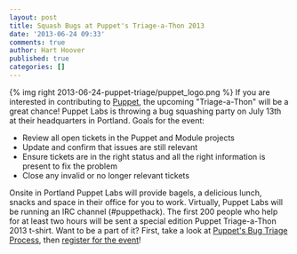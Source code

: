 ```yaml
---
layout: post
title: Squash Bugs at Puppet's Triage-a-Thon 2013
date: '2013-06-24 09:33'
comments: true
author: Hart Hoover
published: true
categories: []
---
```

{% img right 2013-06-24-puppet-triage/puppet_logo.png %}
If you are interested in contributing to [Puppet][1], the upcoming "Triage-a-Thon" will be a great chance! Puppet Labs is throwing a bug squashing party on July 13th at their headquarters in Portland. Goals for the event:

<!-- more -->

* Review all open tickets in the Puppet and Module projects
* Update and confirm that issues are still relevant
* Ensure tickets are in the right status and all the right information is present to fix the problem
* Close any invalid or no longer relevant tickets

Onsite in Portland Puppet Labs will provide bagels, a delicious lunch, snacks and space in their office for you to work. Virtually, Puppet Labs will be running an IRC channel (#puppethack). The first 200 people who help for at least two hours will be sent a special edition Puppet Triage-a-Thon 2013 t-shirt. Want to be a part of it? First, take a look at [Puppet's Bug Triage Process][2], then [register for the event][3]!

[1]: https://puppetlabs.com/
[2]: https://docs.puppetlabs.com/community/puppet_projects_redmine_workflow.html
[3]: https://triagepuppet2013.eventbrite.com/